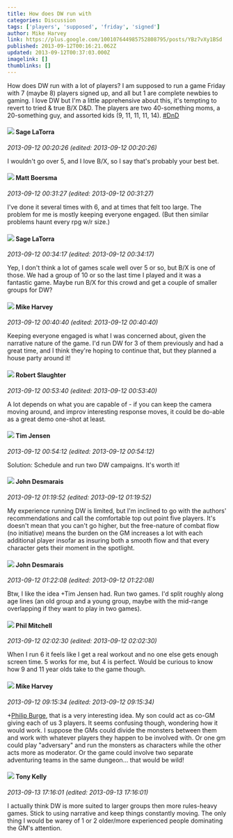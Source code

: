 ```yaml
---
title: How does DW run with
categories: Discussion
tags: ['players', 'supposed', 'friday', 'signed']
author: Mike Harvey
link: https://plus.google.com/100107644985752808795/posts/YBz7vXy1BSd
published: 2013-09-12T00:16:21.062Z
updated: 2013-09-12T00:37:03.000Z
imagelink: []
thumblinks: []
---
```


How does DW run with a lot of players? I am supposed to run a game Friday with 7 (maybe 8) players signed up, and all but 1 are complete newbies to gaming. I love DW but I&#39;m a little apprehensive about this, it&#39;s tempting to revert to tried &amp; true B/X D&amp;D. The players are two 40-something moms, a 20-something guy, and assorted kids (9, 11, 11, 11, 14).  <a rel="nofollow" class="ot-hashtag" href="https://plus.google.com/s/%23DnD/posts">#DnD</a>  
<div id='comment z12ve3g4fwyrcjj5u04cgdvgnmq4z15jbt40k'>
  <h4><img src='{{site.baseurl}}//images/avatars/117415966179711277938_photo.jpg'> Sage LaTorra</h4>
      <p><cite>2013-09-12 00:20:26 (edited: 2013-09-12 00:20:26)</cite></p>
        <p>I wouldn&#39;t go over 5, and I love B/X, so I say that&#39;s probably your best bet.</p>
</div>
        

<div id='comment z12ve3g4fwyrcjj5u04cgdvgnmq4z15jbt40k'>
  <h4><img src='{{site.baseurl}}//images/avatars/102956823374359721338_photo.jpg'> Matt Boersma</h4>
      <p><cite>2013-09-12 00:31:27 (edited: 2013-09-12 00:31:27)</cite></p>
        <p>I&#39;ve done it several times with 6, and at times that felt too large. The problem for me is mostly keeping everyone engaged. (But then similar problems haunt every rpg w/r size.)</p>
</div>
        

<div id='comment z12ve3g4fwyrcjj5u04cgdvgnmq4z15jbt40k'>
  <h4><img src='{{site.baseurl}}//images/avatars/117415966179711277938_photo.jpg'> Sage LaTorra</h4>
      <p><cite>2013-09-12 00:34:17 (edited: 2013-09-12 00:34:17)</cite></p>
        <p>Yep, I don&#39;t think a lot of games scale well over 5 or so, but B/X is one of those. We had a group of 10 or so the last time I played and it was a fantastic game. Maybe run B/X for this crowd and get a couple of smaller groups for DW?</p>
</div>
        

<div id='comment z12ve3g4fwyrcjj5u04cgdvgnmq4z15jbt40k'>
  <h4><img src='{{site.baseurl}}//images/avatars/100107644985752808795_photo.jpg'> Mike Harvey</h4>
      <p><cite>2013-09-12 00:40:40 (edited: 2013-09-12 00:40:40)</cite></p>
        <p>Keeping everyone engaged is what I was concerned about, given the narrative nature of the game. I&#39;d run DW for 3 of them previously and had a great time, and I think they&#39;re hoping to continue that, but they planned a house party around it!</p>
</div>
        

<div id='comment z12ve3g4fwyrcjj5u04cgdvgnmq4z15jbt40k'>
  <h4><img src='{{site.baseurl}}//images/avatars/106502497268683547167_photo.jpg'> Robert Slaughter</h4>
      <p><cite>2013-09-12 00:53:40 (edited: 2013-09-12 00:53:40)</cite></p>
        <p>A lot depends on what you are capable of - if you can keep the camera moving around, and improv interesting response moves, it could be do-able as a great demo one-shot at least.</p>
</div>
        

<div id='comment z12ve3g4fwyrcjj5u04cgdvgnmq4z15jbt40k'>
  <h4><img src='{{site.baseurl}}//images/avatars/101509976321886871332_photo.jpg'> Tim Jensen</h4>
      <p><cite>2013-09-12 00:54:12 (edited: 2013-09-12 00:54:12)</cite></p>
        <p>Solution: Schedule and run two DW campaigns. It&#39;s worth it!</p>
</div>
        

<div id='comment z12ve3g4fwyrcjj5u04cgdvgnmq4z15jbt40k'>
  <h4><img src='{{site.baseurl}}//images/avatars/100940863250029183316_photo.jpg'> John Desmarais</h4>
      <p><cite>2013-09-12 01:19:52 (edited: 2013-09-12 01:19:52)</cite></p>
        <p>My experience running DW is limited, but I&#39;m inclined to go with the authors&#39; recommendations and call the comfortable top out point five players.  It&#39;s doesn&#39;t mean that you can&#39;t go higher, but the free-nature of combat flow (no initiative) means the burden on the GM increases a lot with each additional player insofar as insuring both a smooth flow and that every character gets their moment in the spotlight.</p>
</div>
        

<div id='comment z12ve3g4fwyrcjj5u04cgdvgnmq4z15jbt40k'>
  <h4><img src='{{site.baseurl}}//images/avatars/100940863250029183316_photo.jpg'> John Desmarais</h4>
      <p><cite>2013-09-12 01:22:08 (edited: 2013-09-12 01:22:08)</cite></p>
        <p>Btw, I like the idea +Tim Jensen had.  Run two games.  I&#39;d split roughly along age lines (an old group and a young group, maybe with the mid-range overlapping if they want to play in two games).</p>
</div>
        

<div id='comment z12ve3g4fwyrcjj5u04cgdvgnmq4z15jbt40k'>
  <h4><img src='{{site.baseurl}}//images/avatars/101592849302751864503_photo.jpg'> Phil Mitchell</h4>
      <p><cite>2013-09-12 02:02:30 (edited: 2013-09-12 02:02:30)</cite></p>
        <p>When I run 6 it feels like I get a real workout and no one else gets enough screen time. 5 works for me, but 4 is perfect. Would be curious to know how 9 and 11 year olds take to the game though.</p>
</div>
        

<div id='comment z12ve3g4fwyrcjj5u04cgdvgnmq4z15jbt40k'>
  <h4><img src='{{site.baseurl}}//images/avatars/100107644985752808795_photo.jpg'> Mike Harvey</h4>
      <p><cite>2013-09-12 09:15:34 (edited: 2013-09-12 09:15:34)</cite></p>
        <p><span class="proflinkWrapper"><span class="proflinkPrefix">+</span><a class="proflink" href="https://plus.google.com/106067728663607226394" oid="106067728663607226394">Philip Burge</a></span>, that is a very interesting idea. My son could act as co-GM giving each of us 3 players. It seems confusing though, wondering how it would work. I suppose the GMs could divide the monsters between them and work with whatever players they happen to be involved with. Or one gm could play &quot;adversary&quot; and run the monsters as characters while the other acts more as moderator. Or the game could involve two separate adventuring teams in the same dungeon... that would be wild!</p>
</div>
        

<div id='comment z12ve3g4fwyrcjj5u04cgdvgnmq4z15jbt40k'>
  <h4><img src='{{site.baseurl}}//images/avatars/100994942638737609022_photo.jpg'> Tony Kelly</h4>
      <p><cite>2013-09-13 17:16:01 (edited: 2013-09-13 17:16:01)</cite></p>
        <p>I actually think DW is more suited to larger groups then more rules-heavy games. Stick to using narrative and keep things constantly moving. The only thing I would be warey of 1 or 2 older/more experienced people dominating the GM&#39;s attention.</p>
</div>
        